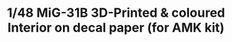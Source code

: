 ---
layout: product
title: "1/48 MiG-31B  3D-Printed & coloured Interior on decal paper (for AMK kit)"
price: "3200" 
desc: "3D Dekal"
img_path: "/assets/img/QD48027.webp"
brand: "Quinta Studio"
available: false
special_offer: false
new: false
soon: false
cat: "010000"
subcat: "016000"
subsubcat: "0N/A"
sifra: "QD48027"
popular: false
spec: false
---